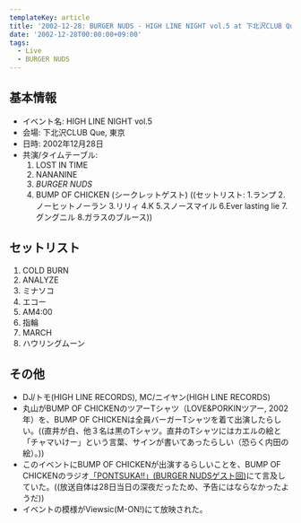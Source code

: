 ```yaml
---
templateKey: article
title: '2002-12-28: BURGER NUDS - HIGH LINE NIGHT vol.5 at 下北沢CLUB Que'
date: '2002-12-28T00:00:00+09:00'
tags:
  - Live
  - BURGER NUDS
---
```

## 基本情報

* イベント名: HIGH LINE NIGHT vol.5
* 会場: 下北沢CLUB Que, 東京
* 日時: 2002年12月28日
* 共演/タイムテーブル:
  1. LOST IN TIME
  1. NANANINE
  1. *BURGER NUDS*
  1. BUMP OF CHICKEN (シークレットゲスト) ((セットリスト: 1.ランプ 2.ノーヒットノーラン 3.リリィ 4.K 5.スノースマイル 6.Ever lasting lie 7.グングニル 8.ガラスのブルース))

## セットリスト

1. COLD BURN
2. ANALYZE
3. ミナソコ
4. エコー
5. AM4:00
6. 指輪
7. MARCH
8. ハウリングムーン

## その他

* DJ/トモ(HIGH LINE RECORDS), MC/ニイヤン(HIGH LINE RECORDS)
* 丸山がBUMP OF CHICKENのツアーTシャツ（LOVE&PORKINツアー, 2002年）を、BUMP OF CHICKENは全員バーガーTシャツを着て出演したらしい。((直井が白、他３名は黒のTシャツ。直井のTシャツにはカエルの絵と「チャマいけー」という言葉、サインが書いてあったらしい（恐らく内田の絵）。))
* このイベントにBUMP OF CHICKENが出演するらしいことを、BUMP OF CHICKENのラジオ[「PONTSUKA!!」(BURGER NUDSゲスト回)](http://monden-info.hatenablog.com/entry/2001/12/28/000000)にて言及していた。((放送自体は28日当日の深夜だったため、予告にはならなかったようだ))
* イベントの模様がViewsic(M-ON!)にて放映された。

